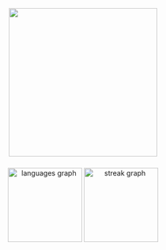 <div align="center">
  <img height="300" src="https://i.pinimg.com/originals/ce/32/ac/ce32acad708dcd74eff4872573c04d4c.gif"  />
</div>

###

<div align="center">
  <img src="https://github-readme-stats.vercel.app/api/top-langs?username=666mxvbee&locale=en&hide_title=false&layout=compact&card_width=320&langs_count=100&theme=github_dark&hide_border=false&order=2" height="150" alt="languages graph"  />
  <img src="https://streak-stats.demolab.com?user=666mxvbee&locale=en&mode=daily&theme=github_dark&hide_border=false&border_radius=5&date_format=j%20M%5B%20Y%5D&order=3" height="150" alt="streak graph"  />
</div>

###
